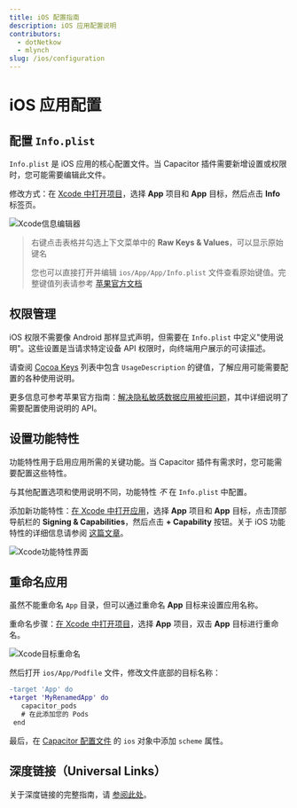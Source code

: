 ```yaml
---
title: iOS 配置指南
description: iOS 应用配置说明
contributors:
  - dotNetkow
  - mlynch
slug: /ios/configuration
---
```


# iOS 应用配置

## 配置 `Info.plist`

`Info.plist` 是 iOS 应用的核心配置文件。当 Capacitor 插件需要新增设置或权限时，您可能需要编辑此文件。

修改方式：在 [Xcode 中打开项目](/main/ios/index.md#opening-the-ios-project)，选择 **App** 项目和 **App** 目标，然后点击 **Info** 标签页。

![Xcode信息编辑器](../../../static/img/v6/docs/ios/xcode-info-editor.png)

> 右键点击表格并勾选上下文菜单中的 **Raw Keys & Values**，可以显示原始键名
>
> 您也可以直接打开并编辑 `ios/App/App/Info.plist` 文件查看原始键值。完整键值列表请参考 [苹果官方文档](https://developer.apple.com/library/archive/documentation/General/Reference/InfoPlistKeyReference/Introduction/Introduction.html)

## 权限管理

iOS 权限不需要像 Android 那样显式声明，但需要在 `Info.plist` 中定义"使用说明"。这些设置是当请求特定设备 API 权限时，向终端用户展示的可读描述。

请查阅 [Cocoa Keys](https://developer.apple.com/library/content/documentation/General/Reference/InfoPlistKeyReference/Articles/CocoaKeys.html) 列表中包含 `UsageDescription` 的键值，了解应用可能需要配置的各种使用说明。

更多信息可参考苹果官方指南：[解决隐私敏感数据应用被拒问题](https://developer.apple.com/library/content/qa/qa1937/_index.html)，其中详细说明了需要配置使用说明的 API。

## 设置功能特性

功能特性用于启用应用所需的关键功能。当 Capacitor 插件有需求时，您可能需要配置这些特性。

与其他配置选项和使用说明不同，功能特性 _不_ 在 `Info.plist` 中配置。

添加新功能特性：[在 Xcode 中打开应用](/main/ios/index.md#opening-the-ios-project)，选择 **App** 项目和 **App** 目标，点击顶部导航栏的 **Signing & Capabilities**，然后点击 **+ Capability** 按钮。关于 iOS 功能特性的详细信息请参阅 [这篇文章](https://developer.apple.com/documentation/xcode/adding_capabilities_to_your_app)。

![Xcode功能特性界面](../../../static/img/v6/docs/ios/xcode-capabilities.png)

## 重命名应用

虽然不能重命名 `App` 目录，但可以通过重命名 **App** 目标来设置应用名称。

重命名步骤：[在 Xcode 中打开项目](/main/ios/index.md#opening-the-ios-project)，选择 **App** 项目，双击 **App** 目标进行重命名。

![Xcode目标重命名](../../../static/img/v6/docs/ios/xcode-target.png)

然后打开 `ios/App/Podfile` 文件，修改文件底部的目标名称：

```diff
-target 'App' do
+target 'MyRenamedApp' do
   capacitor_pods
   # 在此添加您的 Pods
 end
```

最后，在 [Capacitor 配置文件](/main/reference/config.md#schema) 的 `ios` 对象中添加 `scheme` 属性。

## 深度链接（Universal Links）

关于深度链接的完整指南，请 [参阅此处](/main/guides/deep-links.md)。